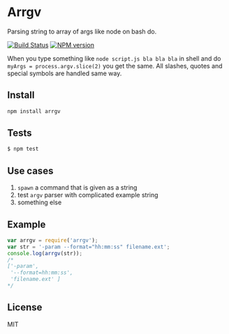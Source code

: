# Arrgv

Parsing string to array of args like node on bash do.

[![Build Status][travis-image]][travis-url]
[![NPM version][npm-image]][npm-url]

When you type something like `node script.js bla bla bla` in shell and do `myArgs = process.argv.slice(2)` you get the same. All slashes, quotes and special symbols are handled same way.

## Install

```bash
npm install arrgv
```

## Tests

```bash
$ npm test
```

## Use cases

1. `spawn` a command that is given as a string
2. test `argv` parser with complicated example string
3. something else

## Example

```js
var arrgv = require('arrgv');
var str = '-param --format="hh:mm:ss" filename.ext';
console.log(arrgv(str));
/*
['-param',
 '--format=hh:mm:ss',
 'filename.ext' ]
*/
```

## License

MIT

[travis-url]: https://travis-ci.org/astur/arrgv
[travis-image]: https://travis-ci.org/astur/arrgv.svg?branch=master
[npm-url]: https://npmjs.org/package/arrgv
[npm-image]: https://img.shields.io/npm/v/arrgv.svg